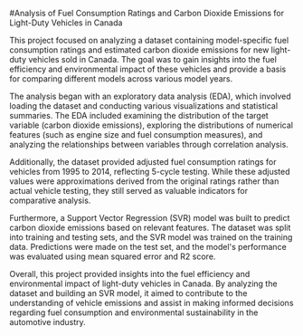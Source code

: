 #Analysis of Fuel Consumption Ratings and Carbon Dioxide Emissions for Light-Duty Vehicles in Canada

This project focused on analyzing a dataset containing model-specific fuel consumption ratings and estimated carbon dioxide emissions for new light-duty vehicles sold in Canada. The goal was to gain insights into the fuel efficiency and environmental impact of these vehicles and provide a basis for comparing different models across various model years.

The analysis began with an exploratory data analysis (EDA), which involved loading the dataset and conducting various visualizations and statistical summaries. The EDA included examining the distribution of the target variable (carbon dioxide emissions), exploring the distributions of numerical features (such as engine size and fuel consumption measures), and analyzing the relationships between variables through correlation analysis.

Additionally, the dataset provided adjusted fuel consumption ratings for vehicles from 1995 to 2014, reflecting 5-cycle testing. While these adjusted values were approximations derived from the original ratings rather than actual vehicle testing, they still served as valuable indicators for comparative analysis.

Furthermore, a Support Vector Regression (SVR) model was built to predict carbon dioxide emissions based on relevant features. The dataset was split into training and testing sets, and the SVR model was trained on the training data. Predictions were made on the test set, and the model's performance was evaluated using mean squared error and R2 score.

Overall, this project provided insights into the fuel efficiency and environmental impact of light-duty vehicles in Canada. By analyzing the dataset and building an SVR model, it aimed to contribute to the understanding of vehicle emissions and assist in making informed decisions regarding fuel consumption and environmental sustainability in the automotive industry.
